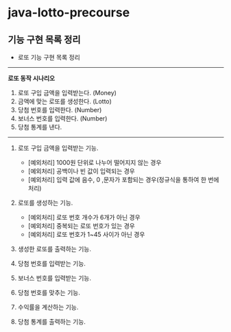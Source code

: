 # java-lotto-precourse

## 기능 구현 목록 정리

* 로또 기능 구현 목록 정리

---
**로또 동작 시나리오**

1. 로또 구입 금액을 입력받는다. (Money)
2. 금액에 맞는 로또를 생성한다. (Lotto)
3. 당첨 번호를 입력한다. (Number)
4. 보너스 번호를 입력한다. (Number)
5. 당첨 통계를 낸다.

---

1. 로또 구입 금액을 입력받는 기능.
    * [예외처리] 1000원 단위로 나누어 떨어지지 않는 경우 
    * [예외처리] 공백이나 빈 값이 입력되는 경우
    * [예외처리] 입력 값에 음수, 0 ,문자가 포함되는 경우(정규식을 통하여 한 번에 처리)


2. 로또를 생성하는 기능.
    * [예외처리] 로또 번호 개수가 6개가 아닌 경우 
    * [예외처리] 중복되는 로또 번호가 있는 경우
    * [예외처리] 로또 번호가 1~45 사이가 아닌 경우


3. 생성한 로또를 출력하는 기능.



4. 당첨 번호를 입력받는 기능.



5. 보너스 번호를 입력받는 기능.



6. 당첨 번호를 맞추는 기능.



7. 수익률을 계산하는 기능. 



8. 당첨 통계를 출력하는 기능.
